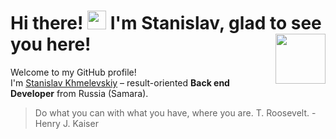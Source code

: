 # Hi there! <img src="https://raw.githubusercontent.com/sv-hmelevsky/svhmelevsky/main/hi.gif" width="30px"> I'm Stanislav, glad to see you here! <a href="https://hmelevsky.com/?from=github" target="_blank"><img src="https://github.com/sv-hmelevsky/svhmelevsky/raw/main/favicon_192.png" align="right" width="80" /></a>

Welcome to my GitHub profile!<br>
I'm [Stanislav Khmelevskiy](https://hmelevsky.com/?from=github) &ndash; result-oriented **Back end Developer** from Russia (Samara).

> Do what you can with what you have, where you are. T. Roosevelt. - Henry J. Kaiser
